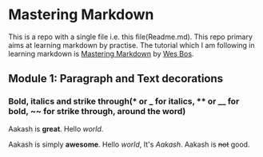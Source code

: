 # Mastering Markdown

This is a repo with a single file i.e. this file(Readme.md). This repo primary aims at learning markdown by practise. The tutorial which I am following in learning markdown is [Mastering Markdown](https://masteringmarkdown.com/) by [Wes Bos](https://wesbos.com/).

## Module 1: Paragraph and Text decorations

### Bold, italics and strike through(* or _ for italics, ** or __ for bold, ~~ for strike through, around the word)

Aakash is **great**.
Hello *world*.

Aakash is simply __awesome__.
Hello *world*, It's _Aakash_.
Aakash is ~~not~~ good.
